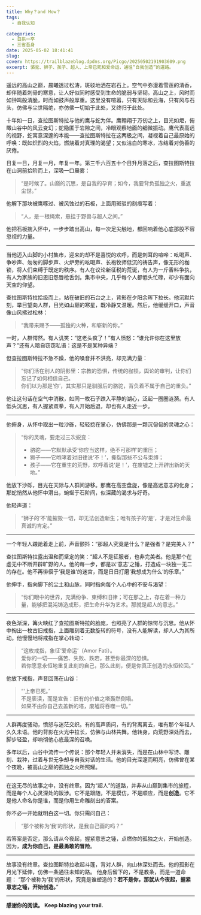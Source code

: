 ```yaml
---
title: Why？and How？
tags:
  - 自我认知

categories:
  - 日拱一卒
  - 三省吾身
date: 2025-05-02 18:41:41
slug:
cover: https://trailblazeblog.dpdns.org/Picgo/20250502191903609.png
excerpt: 骆驼、狮子、孩子、超人、上帝已死和爱命运，通往“自我创造”的道路。
---
```

<!-- 正文开始 -->

遥远的高山之巅，晨曦透过松涛，斑驳地洒在岩石上。空气中弥漫着雪莲的清香，却伴随着刺骨的寒意，让人好似同时感受到生命的脆弱与坚韧。高山之上，风时而如钟鸣般清脆，时而如鼓声般厚重。这里没有喧嚣，只有天际和云海，只有风与石头，仿佛与尘世隔绝，亦仿佛一切始于此处，又终归于此处。

十年如一日，查拉图斯特拉与他的鹰与蛇为伴。鹰翱翔于万仞之上，目光如炬，俯瞰山谷中的风云变幻；蛇隐匿于岩隙之间，冷眼观察地面的细微振动。鹰代表高远的视野，蛇寓意深邃的本能——查拉图斯特拉在这两极之间，凝视着自己最原始的呼唤：既如炽烈的火焰，燃烧着对真理的渴望；又似洁白的寒冰，冻结着对伪善的厌倦。

日复一日，月复一月，年复一年。第三千六百五十个日升月落之后，查拉图斯特拉在山洞前拾阶而上，深吸一口晨雾：

> “是时候了。山巅的沉思，是自我的孕育；如今，我要背负孤独之火，重返尘世。”

他解下那块被鹰啄过、被风蚀过的石板，上面用斑驳的刻痕写着：

> “人，是一根绳索，悬挂于野兽与超人之间。”

他把石板揣入怀中，一步步踏出高山，每一次足尖触地，都回响着他心底那股不容忽视的力量。

---

当他迈入山脚的小村集市，迎来的却不是喜悦的欢呼，而是刺耳的喧哗：吆喝声、争吵声、匆匆的脚步声、火炉旁的吆喝声、长袍牧师低沉的祷告声，像无形的枷锁，将人们束缚于既定的秩序。有人在议论新征税的荒诞，有人为一斤香料争执，有人为家族的旧恩旧怨唇枪舌剑。集市中央，几乎每个人都低头忙碌，却少有面向天空的仰望。

查拉图斯特拉拾级而上，站在破旧的石台之上，背影在夕阳余晖下拉长。他沉默片刻，举目望向人群，目光如山巅的寒星，既冷静又温暖。然后，他缓缓开口，声音像山风拂过松林：

> “我带来赐予——孤独的火种，和崭新的你。”

一时，人群愕然。有人讥笑：“这老头疯了！”有人愤怒：“谁允许你在这里放声？”还有人暗自窃窃私语：这是不是某种异端？

但查拉图斯特拉不急不躁，他的嗓音并不洪亮，却充满力量：

> “你们活在别人的阴影里：宗教的恐惧，传统的枷锁，舆论的审判，让你们忘记了如何相信自己。  
>  你们以为那是‘你’，其实那只是驯服后的骆驼，背负着不属于自己的重负。”

他让这句话在空气中消散，如同一枚石子跌入平静的湖心，泛起一圈圈涟漪。有人低头沉思，有人握紧双拳，有人开始后退，却也有人走近一步。

---

他俯身，从怀中取出一粒沙砾，轻轻捻在掌心，仿佛那是一颗沉甸甸的灵魂之心：

> “你的灵魂，要走过三次蜕变：  
>  - 骆驼——它默默承受‘你应当这样，绝不可那样’的重压；  
>  - 狮子——它咆哮着对旧律说‘不！’，撕裂那些不公与束缚；  
>  - 孩子——它在重生的荒野，欢呼着说‘是！’，在废墟之上开辟出新的天地。”

他放下沙砾，目光在天际与人群间游移。那鹰在高空盘旋，像是高远意志的化身；那蛇悄然从他怀中滑出，蜿蜒于石阶间，似深藏的渴求与好奇。

他轻声道：

> “狮子的‘不’能摧毁一切，却无法创造新生；唯有孩子的‘是’，才是对生命最真诚的肯定。”

---

一个年轻人踉跄着走上前，声音颤抖：“那超人究竟是什么？是强者？是完美人？”

查拉图斯特拉露出温和而坚定的笑：“超人不是征服者，也非完美者。他是那个在虚无中不断开辟旷野的人。他的每一步，都是以‘意志’之锤，打造成一块独一无二的存在。他不再徘徊于‘我是谁’的迷宫，而是日日打磨‘我想成为什么’的乐章。”

他伸手，指向脚下的尘土和山脉，同时指向每个人心中的不安与渴望：

> “你们眼中的世界，充满纷争、束缚和旧律；可在那之上，存在着一种力量，能够把混沌铸造成形，把生命升华为艺术。那就是超人的意志。”

---

夜色渐深，篝火映红了查拉图斯特拉的脸庞，也照亮了人群的惊愕与沉思。他从怀中掏出一枚古旧戒指，上面雕刻着无数旋转的符号，没有人能解读，却人人为其所动。他慢慢地将戒指在掌心转动：

> “这枚戒指，象征‘爱命运’（Amor Fati）。  
>  爱你的一切——痛苦、失败、跌宕，甚至你最深的恐惧。  
>  若你愿意永恒地重复此刻的自己，那么此刻，便是你真正创造的永恒轮回。”

他放下戒指，声音回荡在山谷：

> “‘上帝已死。’  
>  不是亵渎，而是宣告：旧有的价值之塔轰然倒塌。  
>  如果不由你自己去盖新的塔，废墟将吞噬一切。”

---

人群再度骚动，愤怒与迷茫交织。有的高声质问，有的背离离去，唯有那个年轻人久久未语。他的背影在火光中拉长，仿佛与山林共舞。他转身，向荒野深处而去，脚步轻盈，却响彻他心底最深的召唤。

多年以后，山谷中流传一个传说：那个年轻人并未消失，而是在山林中写诗、雕刻、栽种，过着与世无争却与自我对话的生活。他的目光深邃而明亮，仿佛曾在某个夜晚，被高山之巅的孤独之火所照耀。

---

在这无尽的故事之中，没有终章。因为“超人”的道路，并非从山巅到集市的旅程，而是每个人心灵深处的跋涉。它不是跟随，不是模仿，不是顺应，而是**创造**。它不是他人命名你是谁，而是你用生命雕刻出的答案。

你不必一开始就明白这一切。你只需问自己：

> “那个被称为‘我’的形状，是我自己画的吗？”

若答案是否定，那么请从今夜起，握紧意志之锤，点燃你的孤独之火，开始创造。因为，**成为你自己，是最勇敢的冒险**。

---
故事没有终章。查拉图斯特拉收起斗篷，背对人群，向山林深处而去。他的孤影在月光下延伸，仿佛一条通往未知的路。
他身后留下的，不是教条，而是一道命题：
“那个被称为‘我’的形状，究竟是谁塑造的？**若不是你，那就从今夜起，握紧意志之锤，开始创造。**”

---

**感谢你的阅读。**
**Keep blazing your trail.**
